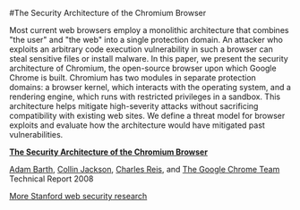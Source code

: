 #The Security Architecture of the Chromium Browser

Most current web browsers employ a monolithic architecture that combines "the user" and "the web" into a single protection domain. An attacker who exploits an arbitrary code execution vulnerability in such a browser can steal sensitive files or install malware. In this paper, we present the security architecture of Chromium, the open-source browser upon which Google Chrome is built. Chromium has two modules in separate protection domains: a browser kernel, which interacts with the operating system, and a rendering engine, which runs with restricted privileges in a sandbox. This architecture helps mitigate high-severity attacks without sacrificing compatibility with existing web sites. We define a threat model for browser exploits and evaluate how the architecture would have mitigated past vulnerabilities.


**[The Security Architecture of the Chromium Browser](http://seclab.stanford.edu/websec/chromium/chromium-security-architecture.pdf)**

[Adam Barth](http://www.adambarth.com/), [Collin Jackson](http://www.collinjackson.com/), [Charles Reis](http://www.cs.washington.edu/homes/creis/), and [The Google Chrome Team](http://www.google.com/chrome)
Technical Report 2008

[More Stanford web security research](http://seclab.stanford.edu/websec/)